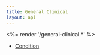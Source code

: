 ```yaml
---
title: General Clinical
layout: api
---
```


<%= render '/general-clinical.*' %>
<!--* [AllergyIntolerance](../general-clinical/allergy-intolerance)-->
* [Condition](../general-clinical/condition)
<!--* [Procedure](../general-clinical/Procedure)-->